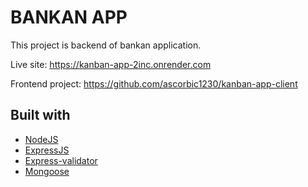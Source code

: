 # BANKAN APP

This project is backend of bankan application.

Live site: https://kanban-app-2inc.onrender.com

Frontend project: https://github.com/ascorbic1230/kanban-app-client

## Built with

* [NodeJS](https://nodejs.org/en)
* [ExpressJS](https://expressjs.com/)
* [Express-validator](https://express-validator.github.io/docs)
* [Mongoose](https://mongoosejs.com/)
